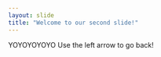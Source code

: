 ```yaml
---
layout: slide
title: "Welcome to our second slide!"
---
```

YOYOYOYOYO
Use the left arrow to go back!
